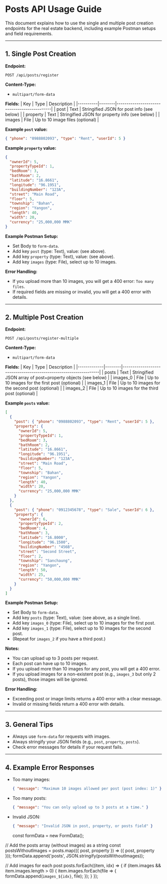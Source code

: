 # Posts API Usage Guide

This document explains how to use the single and multiple post creation endpoints for the real estate backend, including example Postman setups and field requirements.

---

## 1. Single Post Creation

**Endpoint:**

```
POST /api/posts/register
```

**Content-Type:**

- `multipart/form-data`

**Fields:**
| Key | Type | Description |
|----------|--------|---------------------------------------------|
| post | Text | Stringified JSON for post info (see below) |
| property | Text | Stringified JSON for property info (see below) |
| images | File | Up to 10 image files (optional) |

**Example `post` value:**

```json
{ "phone": "0988802093", "type": "Rent", "userId": 5 }
```

**Example `property` value:**

```json
{
  "ownerId": 5,
  "propertyTypeId": 1,
  "bedRoom": 3,
  "bathRoom": 2,
  "latitude": "16.8661",
  "longitude": "96.1951",
  "buildingNumber": "123A",
  "street": "Main Road",
  "floor": 5,
  "township": "Bahan",
  "region": "Yangon",
  "length": 40,
  "width": 20,
  "currency": "25,000,000 MMK"
}
```

**Example Postman Setup:**

- Set Body to `form-data`.
- Add key `post` (type: Text), value: (see above).
- Add key `property` (type: Text), value: (see above).
- Add key `images` (type: File), select up to 10 images.

**Error Handling:**

- If you upload more than 10 images, you will get a 400 error: `Too many files`.
- If required fields are missing or invalid, you will get a 400 error with details.

---

## 2. Multiple Post Creation

**Endpoint:**

```
POST /api/posts/register-multiple
```

**Content-Type:**

- `multipart/form-data`

**Fields:**
| Key | Type | Description |
|-------------|--------|------------------------------------------------------------------|
| posts | Text | Stringified JSON array of post+property objects (see below) |
| images_0 | File | Up to 10 images for the first post (optional) |
| images_1 | File | Up to 10 images for the second post (optional) |
| images_2 | File | Up to 10 images for the third post (optional) |

**Example `posts` value:**

```json
[
  {
    "post": { "phone": "0988802093", "type": "Rent", "userId": 5 },
    "property": {
      "ownerId": 5,
      "propertyTypeId": 1,
      "bedRoom": 3,
      "bathRoom": 2,
      "latitude": "16.8661",
      "longitude": "96.1951",
      "buildingNumber": "123A",
      "street": "Main Road",
      "floor": 5,
      "township": "Bahan",
      "region": "Yangon",
      "length": 40,
      "width": 20,
      "currency": "25,000,000 MMK"
    }
  },
  {
    "post": { "phone": "0912345678", "type": "Sale", "userId": 6 },
    "property": {
      "ownerId": 6,
      "propertyTypeId": 2,
      "bedRoom": 4,
      "bathRoom": 3,
      "latitude": "16.8000",
      "longitude": "96.1500",
      "buildingNumber": "456B",
      "street": "Second Street",
      "floor": 2,
      "township": "Sanchaung",
      "region": "Yangon",
      "length": 50,
      "width": 25,
      "currency": "50,000,000 MMK"
    }
  }
]
```

**Example Postman Setup:**

- Set Body to `form-data`.
- Add key `posts` (type: Text), value: (see above, as a single line).
- Add key `images_0` (type: File), select up to 10 images for the first post.
- Add key `images_1` (type: File), select up to 10 images for the second post.
- (Repeat for `images_2` if you have a third post.)

**Notes:**

- You can upload up to 3 posts per request.
- Each post can have up to 10 images.
- If you upload more than 10 images for any post, you will get a 400 error.
- If you upload images for a non-existent post (e.g., `images_3` but only 2 posts), those images will be ignored.

**Error Handling:**

- Exceeding post or image limits returns a 400 error with a clear message.
- Invalid or missing fields return a 400 error with details.

---

## 3. General Tips

- Always use `form-data` for requests with images.
- Always stringify your JSON fields (e.g., `post`, `property`, `posts`).
- Check error messages for details if your request fails.

---

## 4. Example Error Responses

- Too many images:
  ```json
  { "message": "Maximum 10 images allowed per post (post index: 1)" }
  ```
- Too many posts:
  ```json
  { "message": "You can only upload up to 3 posts at a time." }
  ```
- Invalid JSON:

  ```json
  { "message": "Invalid JSON in post, property, or posts field" }
  ```

  const formData = new FormData();

// Add the posts array (without images) as a string
const postsWithoutImages = posts.map(({ post, property }) => ({ post, property }));
formData.append('posts', JSON.stringify(postsWithoutImages));

// Add images for each post
posts.forEach((item, idx) => {
if (item.images && item.images.length > 0) {
item.images.forEach(file => {
formData.append(`images_${idx}`, file);
});
}
});
